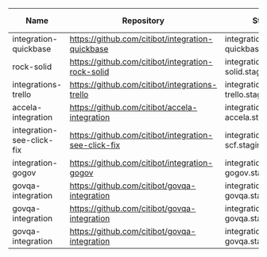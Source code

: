 | Name        | Repository                                        | Staging URL                               | Production URL                | Lead Developer |
| ----        | ----------                                        | -----------                               | --------------                | -------------- |
| integration-quickbase | https://github.com/citibot/integration-quickbase | integration-quickbase.staging.citibot.io | integration-quickbase.citibot.io |            |
| rock-solid  | https://github.com/citibot/integration-rock-solid | integration-rock-solid.staging.citibot.io | integration-rock-solid.citibot.io |            |
| integrations-trello  | https://github.com/citibot/integrations-trello | integration-trello.staging.citibot.io | integration-trello.citibot.io |            |
| accela-integration   | https://github.com/citibot/accela-integration | integration-accela.staging.citibot.io | integration-accela.citibot.io |            |
| integration-see-click-fix  | https://github.com/citibot/integration-see-click-fix | integration-scf.staging.citibot.io | integration-scf.citibot.io |            |
| integration-gogov  | https://github.com/citibot/integration-gogov | integration-gogov.staging.citibot.io | integration-gogov.citibot.io |            |
| govqa-integration  | https://github.com/citibot/govqa-integration | integration-govqa.staging.citibot.io | integration-govqa.citibot.io |            |
| govqa-integration  | https://github.com/citibot/govqa-integration | integration-govqa.staging.citibot.io | integration-govqa.citibot.io |            |
| govqa-integration  | https://github.com/citibot/govqa-integration | integration-govqa.staging.citibot.io | integration-govqa.citibot.io |            |
